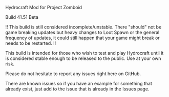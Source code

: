 Hydrocraft Mod for Project Zomboid

Build 41.51 Beta

!! This build is still considered incomplete/unstable. There "should" not be game breaking updates but heavy changes to Loot Spawn or the general frequency of updates, it could still happen that your game might break or needs to be restarted. !!

This build is intended for those who wish to test and play Hydrocraft until it is considered stable enough to be released to the public. Use at your own risk.

Please do not hesitate to report any issues right here on GitHub.

There are known issues so if you have an example for something that already exist, just add to the issue that is already in the Issues page.